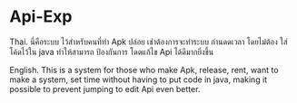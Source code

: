 # Api-Exp
Thai. 
นี่คือระบบ ไว้สำหรับคนที่ทำ Apk ปล่อย เช่าต้องการจะทำระบบ กำนดดเวลา
โดยไม่ต้อง ใส่ โค้ดไว้ใน java ทำให้สามารถ ป้องกันการ โดดแก้ไข Api ได้ดีมากยิ่งขึ้น

English. 
This is a system for those who make Apk, release, rent, want to make a system, set time
without having to put code in java, making it possible to prevent jumping to edit Api even better.
